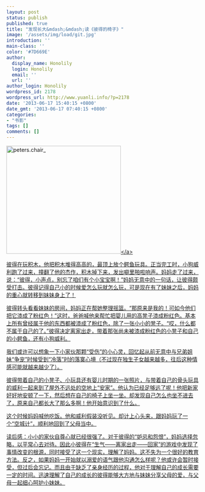 ```yaml
---
layout: post
status: publish
published: true
title: "发现长大&mdash;&mdash;读《彼得的椅子》"
image: '/assets/img/load/git.jpg'
introduction: ''
main-class: ''
color: '#7D669E'
author:
  display_name: Honolily
  login: Honolily
  email: ''
  url: ''
author_login: Honolily
wordpress_id: 2178
wordpress_url: http://www.yuanli.info/?p=2178
date: '2013-06-17 15:40:15 +0800'
date_gmt: '2013-06-17 07:40:15 +0800'
categories:
- "书影"
tags: []
comments: []
---
```

<p><a href="http:&#47;&#47;www.yuanli.info&#47;archives&#47;2178.html&#47;peters-chair_" rel="attachment wp-att-2180"><img src="http:&#47;&#47;www.yuanli.info&#47;wp-content&#47;uploads&#47;2013&#47;06&#47;peters.chair_-300x282.jpg" alt="peters.chair_" width="300" height="282" class="aligncenter size-medium wp-image-2180" &#47;><&#47;a></p>
<p>彼得在玩积木，他把积木堆得高高的，最顶上放个鳄鱼玩具。正当完工时，小狗威利跑了过来，撞翻了他的杰作，积木掉下来，发出噼里啪啦响声。妈妈走了过来，说：&ldquo;彼得，小声点，别忘了咱们有个小宝宝啊！&rdquo;妈妈无意中的一句话，让彼得颇受打击。彼得记得自己小的时候爱怎么玩就怎么玩，可是现在有了妹妹之后，妈妈的重心就转移到妹妹身上了！</p>
<p>彼得转头看看妹妹的房间，妈妈正在帮她整理摇篮。&ldquo;那原来是我的！可如今他们把它漆成了粉红色！&rdquo;这时，爸爸喊他来帮忙把婴儿用的高凳子漆成粉红色。基本上所有曾经属于他的东西都被漆成了粉红色，除了一张小小的凳子。&ldquo;哎，什么都不属于自己的了。&rdquo;彼得决定离家出走，带着那张尚未被漆成粉红色的小凳子和自己的小鳄鱼，还有小狗威利。</p>
<p>我们或许可以想象一下小家伙那颗&ldquo;受伤&rdquo;的小心灵，回忆起从前无意中与兄弟姐妹&ldquo;争宠&rdquo;时候受到&ldquo;冷落&rdquo;时的落寞心境（不过现在独生子女越来越多，往后这种情感可能就越来越少了）。</p>
<p>彼得带着自己的小凳子、小玩具还有婴儿时期的一张照片，与带着自己的骨头玩具的威利一起来到了屋外不远处的空地上&ldquo;安家&rdquo;。他认为已经足够远了呢！他把新家好好地安顿了一下，然后想在自己的椅子上坐一坐。却发现自己怎么也坐不进去了，原来自己都长大了那么多啊！他开始意识到了什么。</p>
<p>这个时候妈妈喊他吃饭。他和威利假装没听见。却计上心头来，跟妈妈玩了一个&ldquo;空城计&rdquo;，顺利地回到了父母当中。</p>
<p>读后感：小小的家伙自尊心就已经很强了。对于彼得的&ldquo;妒忌和怨恨&rdquo;，妈妈选择忽略，以平常心去对待。因此小彼得在&ldquo;生气&mdash;&mdash;离家出走&mdash;&mdash;回家&rdquo;的游戏中发现了事情改变的根源，同时接受了这一个现实，理解了妈妈。这不失为一个很好的教育方法。反之，如果妈妈一开始就以溺爱的语气跟他沟通怎么样呢？他或许会暂时接受，但过后会忘记。而且由于缺乏了亲身经历的过程，他对于理解自己的成长需要一定的时间。迅速理解了自己的成长的彼得能够大方地与妹妹分享父母的爱，与父母一起细心呵护小妹妹。</p>
